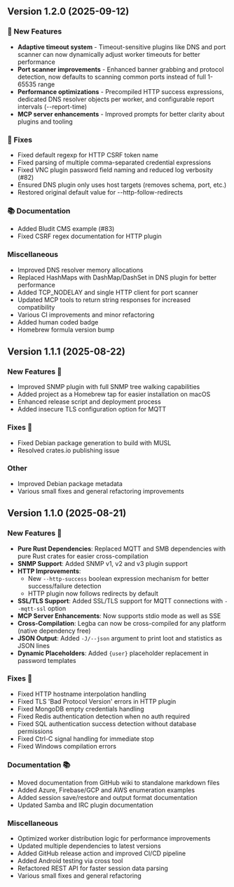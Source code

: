 ## Version 1.2.0 (2025-09-12)

### 🚀 New Features
- **Adaptive timeout system** - Timeout-sensitive plugins like DNS and port scanner can now dynamically adjust worker timeouts for better performance
- **Port scanner improvements** - Enhanced banner grabbing and protocol detection, now defaults to scanning common ports instead of full 1-65535 range
- **Performance optimizations** - Precompiled HTTP success expressions, dedicated DNS resolver objects per worker, and configurable report intervals (--report-time)
- **MCP server enhancements** - Improved prompts for better clarity about plugins and tooling

### 🐛 Fixes
- Fixed default regexp for HTTP CSRF token name
- Fixed parsing of multiple comma-separated credential expressions
- Fixed VNC plugin password field naming and reduced log verbosity (#82)
- Ensured DNS plugin only uses host targets (removes schema, port, etc.)
- Restored original default value for --http-follow-redirects

### 📚 Documentation
- Added Bludit CMS example (#83)
- Fixed CSRF regex documentation for HTTP plugin

### Miscellaneous
- Improved DNS resolver memory allocations
- Replaced HashMaps with DashMap/DashSet in DNS plugin for better performance
- Added TCP_NODELAY and single HTTP client for port scanner
- Updated MCP tools to return string responses for increased compatibility
- Various CI improvements and minor refactoring
- Added human coded badge
- Homebrew formula version bump

## Version 1.1.1 (2025-08-22)

### New Features 🚀
- Improved SNMP plugin with full SNMP tree walking capabilities
- Added project as a Homebrew tap for easier installation on macOS
- Enhanced release script and deployment process
- Added insecure TLS configuration option for MQTT

### Fixes 🐛
- Fixed Debian package generation to build with MUSL
- Resolved crates.io publishing issue

### Other
- Improved Debian package metadata
- Various small fixes and general refactoring improvements

## Version 1.1.0 (2025-08-21)

### New Features 🚀
- **Pure Rust Dependencies**: Replaced MQTT and SMB dependencies with pure Rust crates for easier cross-compilation
- **SNMP Support**: Added SNMP v1, v2 and v3 plugin support
- **HTTP Improvements**: 
  - New `--http-success` boolean expression mechanism for better success/failure detection
  - HTTP plugin now follows redirects by default
- **SSL/TLS Support**: Added SSL/TLS support for MQTT connections with `--mqtt-ssl` option
- **MCP Server Enhancements**: Now supports stdio mode as well as SSE
- **Cross-Compilation**: Legba can now be cross-compiled for any platform (native dependency free)
- **JSON Output**: Added `-J/--json` argument to print loot and statistics as JSON lines
- **Dynamic Placeholders**: Added `{user}` placeholder replacement in password templates

### Fixes 🔧
- Fixed HTTP hostname interpolation handling
- Fixed TLS 'Bad Protocol Version' errors in HTTP plugin
- Fixed MongoDB empty credentials handling
- Fixed Redis authentication detection when no auth required
- Fixed SQL authentication success detection without database permissions
- Fixed Ctrl-C signal handling for immediate stop
- Fixed Windows compilation errors

### Documentation 📚
- Moved documentation from GitHub wiki to standalone markdown files
- Added Azure, Firebase/GCP and AWS enumeration examples
- Added session save/restore and output format documentation
- Updated Samba and IRC plugin documentation

### Miscellaneous
- Optimized worker distribution logic for performance improvements
- Updated multiple dependencies to latest versions
- Added GitHub release action and improved CI/CD pipeline
- Added Android testing via cross tool
- Refactored REST API for faster session data parsing
- Various small fixes and general refactoring